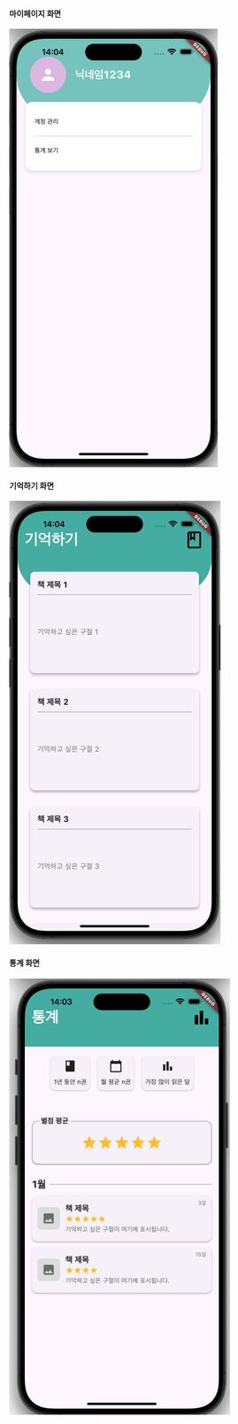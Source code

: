 #### 마이페이지 화면
![mypage](./mypage.png)

#### 기억하기 화면
![remember](./remember.png)

#### 통계 화면
![statistics](./statistic.png)
